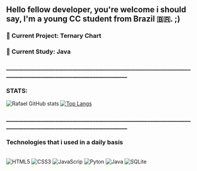 ## Hello fellow developer, you're welcome i should say, I'm a young CC student from Brazil 🇧🇷. ;)

### 🤖 Current Project: **Ternary Chart**
### 🌱 Current Study: **Java**
### __________________________________________________________________________________________________________
### STATS:
![Rafael GitHub stats](https://github-readme-stats.vercel.app/api?username=RafaelPulzi&show_icons=true&theme=radical)
[![Top Langs](https://github-readme-stats.vercel.app/api/top-langs/?username=RafaelPulzi&layout=compact)](https://github.com/anuraghazra/github-readme-stats)
### __________________________________________________________________________________________________________

### Technologies that i used in a daily basis
<div style="display: inline_block"><br/>
  <img alt="HTML5" src="https://img.shields.io/badge/HTML5-E34F26?style=for-the-badge&logo=html5&logoColor=white" />
  <img alt="CSS3" src="https://img.shields.io/badge/CSS3-1572B6?style=for-the-badge&logo=css3&logoColor=white" />
  <img alt="JavaScrip" src="https://img.shields.io/badge/JavaScript-F7DF1E?style=for-the-badge&logo=javascript&logoColor=black" />
  <img alt="Pyton" src="https://img.shields.io/badge/Python-14354C?style=for-the-badge&logo=python&logoColor=white" />
  <img alt="Java" src="https://img.shields.io/badge/Java-ED8B00?style=for-the-badge&logo=openjdk&logoColor=white" />
  <img alt="SQLite" src="https://img.shields.io/badge/SQLite-07405E?style=for-the-badge&logo=sqlite&logoColor=white" />
</div>




